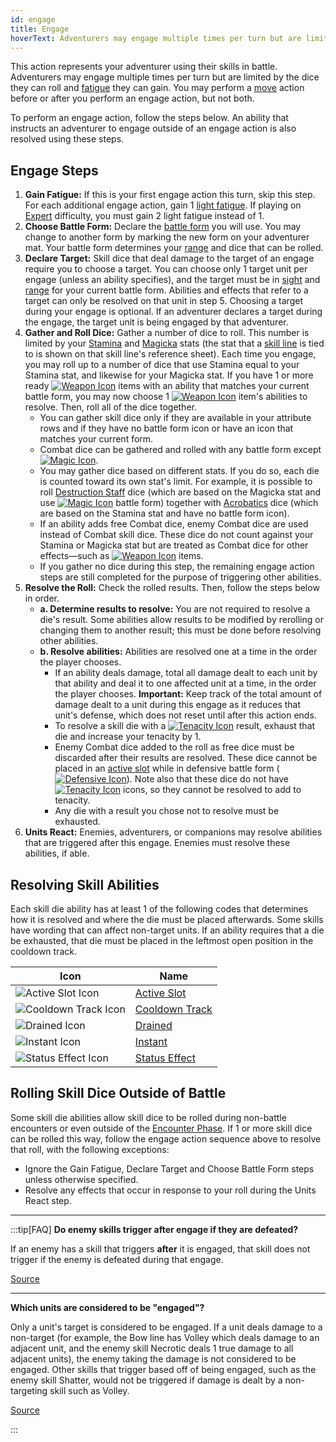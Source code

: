 ```yaml
---
id: engage
title: Engage
hoverText: Adventurers may engage multiple times per turn but are limited by the dice they can roll and [fatigue](/docs/glossary/fatigue) they can gain. You may perform a [move](/docs/battles/adventurer-turn/move) action before or after you perform an engage action, but not both.
---
```


This action represents your adventurer using their skills in battle. Adventurers may engage multiple times per turn but are limited by the dice they can roll and [fatigue](/docs/glossary/fatigue) they can gain. You may perform a [move](/docs/battles/adventurer-turn/move) action before or after you perform an engage action, but not both.

To perform an engage action, follow the steps below. An ability that instructs an adventurer to engage outside of an engage action is also resolved using these steps.

## Engage Steps

1. **Gain Fatigue:** If this is your first engage action this turn, skip this step. For each additional engage action, gain 1 [light fatigue](/docs/glossary/fatigue). If playing on [Expert](/docs/campaign/difficulty-levels/expert) difficulty, you must gain 2 light fatigue instead of 1.
2. **Choose Battle Form:** Declare the [battle form](/docs/battles/battle-forms/index) you will use. You may change to another form by marking the new form on your adventurer mat. Your battle form determines your [range](/docs/glossary/range) and dice that can be rolled.
3. **Declare Target:** Skill dice that deal damage to the target of an engage require you to choose a target. You can choose only 1 target unit per engage (unless an ability specifies), and the target must be in [sight](/docs/glossary/sight) and [range](/docs/glossary/range) for your current battle form. Abilities and effects that refer to a target can only be resolved on that unit in step 5. Choosing a target during your engage is optional. If an adventurer declares a target during the engage, the target unit is being engaged by that adventurer.
4. **Gather and Roll Dice:** Gather a number of dice to roll. This number is limited by your [Stamina](/docs/adventurer/stats/stamina) and [Magicka](/docs/adventurer/stats/magicka) stats (the stat that a [skill line](/docs/adventurer/skill-lines/index) is tied to is shown on that skill line's reference sheet). Each time you engage, you may roll up to a number of dice that use Stamina equal to your Stamina stat, and likewise for your Magicka stat. If you have 1 or more ready [<img src="/icons/weapon.svg" alt="Weapon Icon" class="icon-svg" />](/docs/adventurer/items/types/weapon) items with an ability that matches your current battle form, you may now choose 1 [<img src="/icons/weapon.svg" alt="Weapon Icon" class="icon-svg" />](/docs/adventurer/items/types/weapon) item's abilities to resolve. Then, roll all of the dice together.
   - You can gather skill dice only if they are available in your attribute rows and if they have no battle form icon or have an icon that matches your current form.
   - Combat dice can be gathered and rolled with any battle form except [<img src="/icons/magic.svg" alt="Magic Icon" class="icon-svg" />](/docs/battles/battle-forms/magic).
   - You may gather dice based on different stats. If you do so, each die is counted toward its own stat's limit. For example, it is possible to roll [Destruction Staff](/docs/adventurer/skill-lines/mage/destruction-staff) dice (which are based on the Magicka stat and use [<img src="/icons/magic.svg" alt="Magic Icon" class="icon-svg" />](/docs/battles/battle-forms/magic) battle form) together with [Acrobatics](/docs/adventurer/skill-lines/thief/acrobatics) dice (which are based on the Stamina stat and have no battle form icon).
   - If an ability adds free Combat dice, enemy Combat dice are used instead of Combat skill dice. These dice do not count against your Stamina or Magicka stat but are treated as Combat dice for other effects—such as [<img src="/icons/weapon.svg" alt="Weapon Icon" class="icon-svg" />](/docs/adventurer/items/types/weapon) items.
   - If you gather no dice during this step, the remaining engage action steps are still completed for the purpose of triggering other abilities.
5. **Resolve the Roll:** Check the rolled results. Then, follow the steps below in order.
   - **a. Determine results to resolve:** You are not required to resolve a die's result. Some abilities allow results to be modified by rerolling or changing them to another result; this must be done before resolving other abilities.
   - **b. Resolve abilities:** Abilities are resolved one at a time in the order the player chooses.
     - If an ability deals damage, total all damage dealt to each unit by that ability and deal it to one affected unit at a time, in the order the player chooses. **Important:** Keep track of the total amount of damage dealt to a unit during this engage as it reduces that unit's defense, which does not reset until after this action ends.
     - To resolve a skill die with a [<img src="/icons/tenacity.svg" alt="Tenacity Icon" class="icon-svg"/>](/docs/glossary/tenacity) result, exhaust that die and increase your tenacity by 1.
     - Enemy Combat dice added to the roll as free dice must be discarded after their results are resolved. These dice cannot be placed in an [active slot](/docs/glossary/active-slot) while in defensive battle form ([<img src="/icons/defensive.svg" alt="Defensive Icon" class="icon-svg" />](/docs/battles/battle-forms/defensive)). Note also that these dice do not have [<img src="/icons/tenacity.svg" alt="Tenacity Icon" class="icon-svg"/>](/docs/glossary/tenacity) icons, so they cannot be resolved to add to tenacity.
     - Any die with a result you chose not to resolve must be exhausted.
6. **Units React:** Enemies, adventurers, or companions may resolve abilities that are triggered after this engage. Enemies must resolve these abilities, if able.

## Resolving Skill Abilities

Each skill die ability has at least 1 of the following codes that determines how it is resolved and where the die must be placed afterwards. Some skills have wording that can affect non-target units. If an ability requires that a die be exhausted, that die must be placed in the leftmost open position in the cooldown track.

| Icon                                                              | Name                                            |
| ----------------------------------------------------------------- | ----------------------------------------------- |
| <img src="/icons/active-slot.svg" alt="Active Slot Icon" />       | [Active Slot](/docs/glossary/active-slot)       |
| <img src="/icons/cooldown-track.svg" alt="Cooldown Track Icon" /> | [Cooldown Track](/docs/glossary/cooldown-track) |
| <img src="/icons/drained.svg" alt="Drained Icon" />               | [Drained](/docs/glossary/drained)               |
| <img src="/icons/instant.svg" alt="Instant Icon" />               | [Instant](/docs/glossary/instant)               |
| <img src="/icons/status-effect.svg" alt="Status Effect Icon" />   | [Status Effect](/docs/glossary/status-effect)   |

## Rolling Skill Dice Outside of Battle

Some skill die abilities allow skill dice to be rolled during non-battle encounters or even outside of the [Encounter Phase](/docs/campaign/day/encounter-phase/index). If 1 or more skill dice can be rolled this way, follow the engage action sequence above to resolve that roll, with the following exceptions:

- Ignore the Gain Fatigue, Declare Target and Choose Battle Form steps unless otherwise specified.
- Resolve any effects that occur in response to your roll during the Units React step.

---

:::tip[FAQ]
**Do enemy skills trigger after engage if they are defeated?**

If an enemy has a skill that triggers **after** it is engaged, that skill does not trigger if the enemy is defeated during that engage.

<a href="https://support.chiptheorygames.com/support/solutions/articles/33000291973" target="_blank">Source</a>

---

**Which units are considered to be "engaged"?**

Only a unit's target is considered to be engaged. If a unit deals damage to a non-target (for example, the Bow line has Volley which deals damage to an adjacent unit, and the enemy skill Necrotic deals 1 true damage to all adjacent units), the enemy taking the damage is not considered to be engaged. Other skills that trigger based off of being engaged, such as the enemy skill Shatter, would not be triggered if damage is dealt by a non-targeting skill such as Volley.

<a href="https://support.chiptheorygames.com/support/solutions/articles/33000292499" target="_blank">Source</a>

:::
